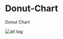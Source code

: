 # Donut-Chart
Donut Chart


![alt tag](http://4.bp.blogspot.com/-s9UNv7Z3V3E/VTCNp0IVaeI/AAAAAAAAAOg/_gxZeqOGwFs/s1600/Pic-1.jpg)

